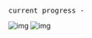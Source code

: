 <samp>
current progress -
</samp>

<br>

![img](https://i.imgur.com/2On1UcQ.png)
![img](https://i.imgur.com/VlEAcoO.png)